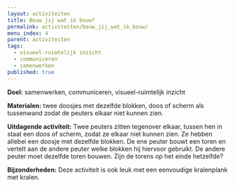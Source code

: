 ```yaml
---
layout: activiteiten
title: Bouw jij wat ik bouw?
permalink: activiteiten/bouw_jij_wat_ik_bouw/
menu_index: 4
parent: activiteiten
tags:
  - visueel-ruimtelijk inzicht
  - communiceren
  - samenwerken
published: true
---
```

**Doel:** samenwerken, communiceren, visueel-ruimtelijk inzicht

**Materialen:** twee doosjes met dezelfde blokken, doos of scherm als tussenwand zodat de peuters elkaar niet kunnen zien.

**Uitdagende activiteit:** Twee peuters zitten tegenover elkaar, tussen hen in staat een doos of scherm, zodat ze elkaar niet kunnen zien. Ze hebben allebei een doosje met dezelfde blokken. De ene peuter bouwt een toren en vertelt aan de andere peuter welke blokken hij hiervoor gebruikt. De andere peuter moet dezelfde toren bouwen. Zijn de torens op het einde hetzelfde?

**Bijzonderheden:** Deze activiteit is ook leuk met een eenvoudige kralenplank met kralen.
